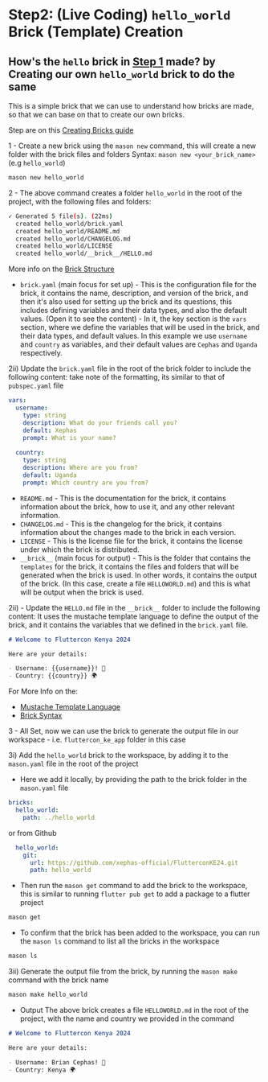 
# Step2: (Live Coding) `hello_world` Brick (Template) Creation

## How's the `hello` brick in [Step 1](./1_intro.md) made? by Creating our own `hello_world` brick to do the same

This is a simple brick that we can use to understand how bricks are made, so that we can base on that to create our own bricks.

Step are on this [Creating Bricks guide](https://docs.brickhub.dev/mason-new)

1 - Create a new brick using the `mason new` command, this will create a new folder with the brick files and folders
Syntax: `mason new <your_brick_name>` (e.g `hello_world`)

```bash
mason new hello_world
```

2 - The above command creates a folder `hello_world` in the root of the project, with the following files and folders:

```bash
✓ Generated 5 file(s). (22ms)
  created hello_world/brick.yaml
  created hello_world/README.md
  created hello_world/CHANGELOG.md
  created hello_world/LICENSE
  created hello_world/__brick__/HELLO.md
```

More info on the [Brick Structure](https://docs.brickhub.dev/brick-structure)

- `brick.yaml` (main focus for set up) - This is the configuration file for the brick, it contains the name, description, and version of the brick, and then it's also used for setting up the brick and its questions, this includes defining variables and their data types, and also the default values. (Open it to see the content) - In it, the key section is the `vars` section, where we define the variables that will be used in the brick, and their data types, and default values. In this example we use `username` and `country` as variables, and their default values are `Cephas` and `Uganda` respectively.

2ii) Update the `brick.yaml` file in the root of the brick folder to include the following content: take note of the formatting, its similar to that of `pubspec.yaml` file

```yaml
vars:
  username:
    type: string
    description: What do your friends call you?
    default: Xephas
    prompt: What is your name?
    
  country:
    type: string
    description: Where are you from?
    default: Uganda
    prompt: Which country are you from?
```

- `README.md` - This is the documentation for the brick, it contains information about the brick, how to use it, and any other relevant information.
- `CHANGELOG.md` - This is the changelog for the brick, it contains information about the changes made to the brick in each version.
- `LICENSE` - This is the license file for the brick, it contains the license under which the brick is distributed.
- `__brick__` (main focus for output) - This is the folder that contains the `templates` for the brick, it contains the files and folders that will be generated when the brick is used. In other words, it contains the output of the brick. (In this case, create a file `HELLOWORLD.md`) and this is what will be output when the brick is used.

2ii) - Update the `HELLO.md` file in the `__brick__` folder to include the following content: It uses the mustache template language to define the output of the brick, and it contains the variables that we defined in the `brick.yaml` file.

```markdown
# Welcome to Fluttercon Kenya 2024

Here are your details:

- Username: {{username}}! 👋
- Country: {{country}} 🌍
```

For More Info on the:

- [Mustache Template Language](https://mustache.github.io/mustache.5.html)
- [Brick Syntax](https://docs.brickhub.dev/brick-syntax)

3 - All Set, now we can use the brick to generate the output file in our workspace - i.e. `fluttercon_ke_app` folder in this case

3i) Add the `hello_world` brick to the workspace, by adding it to the `mason.yaml` file in the root of the project

- Here we add it locally, by providing the path to the brick folder in the `mason.yaml` file

```yaml
bricks:
  hello_world:
    path: ../hello_world
```

or from Github

```yaml
  hello_world:
    git:
      url: https://github.com/xephas-official/FlutterconKE24.git
      path: hello_world
```

- Then run the `mason get` command to add the brick to the workspace, this is similar to running `flutter pub get` to add a package to a flutter project

```bash
mason get
```

- To confirm that the brick has been added to the workspace, you can run the `mason ls` command to list all the bricks in the workspace

```bash
mason ls
```

3ii) Generate the output file from the brick, by running the `mason make` command with the brick name

```bash
mason make hello_world
```

- Output
The above brick creates a file `HELLOWORLD.md` in the root of the project, with the name  and country we provided in the command

```markdown
# Welcome to Fluttercon Kenya 2024

Here are your details:

- Username: Brian Cephas! 👋
- Country: Kenya 🌍
```
